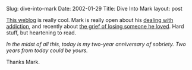 Slug: dive-into-mark
Date: 2002-01-29
Title: Dive Into Mark
layout: post

<a href="http://diveintomark.weblogger.com/">This weblog</a> is really cool. Mark is really open about his <a href="http://diveintomark.weblogger.com/addiction">dealing with addiction</a>, and recently about <a href="http://diveintomark.weblogger.com/2002/01/26">the grief of losing someone he loved</a>. Hard stuff, but heartening to read.<p>
<i>In the midst of all this, today is my two-year anniversary of sobriety. Two years from today could be yours.</i><p>
Thanks Mark.</p></p>
